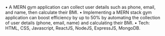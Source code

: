 • A MERN gym application can collect user details such as phone, email, and name, then calculate their BMI.
• Implementing a MERN stack gym application can boost efficiency by up to
50% by automating the collection of user details (phone, email, name) and calculating their BMI.
• Tech: HTML, CSS, Javascript, ReactJS, NodeJS, ExpressJS, MongoDB.

